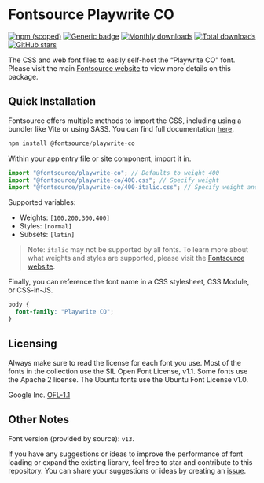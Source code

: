 # Fontsource Playwrite CO

[![npm (scoped)](https://img.shields.io/npm/v/@fontsource/playwrite-co?color=brightgreen)](https://www.npmjs.com/package/@fontsource/playwrite-co) [![Generic badge](https://img.shields.io/badge/fontsource-passing-brightgreen)](https://github.com/fontsource/fontsource) [![Monthly downloads](https://badgen.net/npm/dm/@fontsource/playwrite-co)](https://github.com/fontsource/fontsource) [![Total downloads](https://badgen.net/npm/dt/@fontsource/playwrite-co)](https://github.com/fontsource/fontsource) [![GitHub stars](https://img.shields.io/github/stars/fontsource/fontsource.svg?style=social&label=Star)](https://github.com/fontsource/fontsource/stargazers)

The CSS and web font files to easily self-host the “Playwrite CO” font. Please visit the main [Fontsource website](https://fontsource.org/fonts/playwrite-co) to view more details on this package.

## Quick Installation

Fontsource offers multiple methods to import the CSS, including using a bundler like Vite or using SASS. You can find full documentation [here](https://fontsource.org/docs/getting-started/introduction).

```javascript
npm install @fontsource/playwrite-co
```

Within your app entry file or site component, import it in.

```javascript
import "@fontsource/playwrite-co"; // Defaults to weight 400
import "@fontsource/playwrite-co/400.css"; // Specify weight
import "@fontsource/playwrite-co/400-italic.css"; // Specify weight and style
```

Supported variables:
- Weights: `[100,200,300,400]`
- Styles: `[normal]`
- Subsets: `[latin]`

> Note: `italic` may not be supported by all fonts. To learn more about what weights and styles are supported, please visit the [Fontsource website](https://fontsource.org/fonts/playwrite-co).

Finally, you can reference the font name in a CSS stylesheet, CSS Module, or CSS-in-JS.

```css
body {
  font-family: "Playwrite CO";
}
```

## Licensing
Always make sure to read the license for each font you use. Most of the fonts in the collection use the SIL Open Font License, v1.1. Some fonts use the Apache 2 license. The Ubuntu fonts use the Ubuntu Font License v1.0.

Google Inc.
[OFL-1.1](http://scripts.sil.org/OFL)

## Other Notes
Font version (provided by source): `v13`.

If you have any suggestions or ideas to improve the performance of font loading or expand the existing library, feel free to star and contribute to this repository. You can share your suggestions or ideas by creating an [issue](https://github.com/fontsource/fontsource/issues).